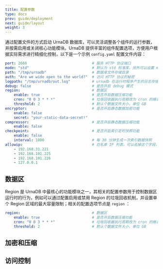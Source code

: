```yaml
---
title: 配置参数
type: docs
prev: guide/deployment
next: guide/layout
weight: 3
---
```


通过配置文件的方式启动 UrnaDB 数据库，可以灵活调整各个组件的运行参数，并按需启用或关闭核心功能模块。UrnaDB 提供丰富的组件配置选项，方便用户根据实际需求进行精细化控制，以下是一个示例 `config.yaml` 配置文件内容：


```yaml {filename="config.yaml"}
port: 2668                              # 服务 HTTP 协议端口
mode: "std"                             # 默认为 std 标准库，另外可以设置 mmap 模式（本功能待完善）
path: "/tmp/urnadb"                     # 数据库文件存储目录
auth: "Are we wide open to the world?"  # 访问 HTTP 协议的秘密
logpath: "/tmp/urnadb/out.log"          # urnadb 在运行时程序产生的日志存储文件
debug: false                            # 是否开启 debug 模式
region:                                 # 数据区
    enable: true                        # 是否开启数据压缩功能
    cron: "0 0 3 * * *"                 # 垃圾回收器执行周期改为 cron 的格式
    threshold: 2                        # 默认个数据文件大小，单位 GB
encryptor:                              # 是否开启静态数据加密功能
    enable: false
    secret: "your-static-data-secret!"
compressor:                             # 是否开启静态数据压缩功能
    enable: false
checkpoint:                             # 是否开启索引定时快照功能
    enable: false 
    interval: 1800                      # 每 30 分钟生成一次索引数据快照   
allowip:                                # 白名单 IP 列表，可以去掉这个字段，去掉之后白名单就不会开启
    - 192.168.31.221
    - 192.168.101.225
    - 192.168.101.226
    - 127.0.0.1
```


## 数据区

Region 是 UrnaDB 中最核心的功能模块之一，其相关的配置参数用于控制数据区运行时的行为，例如可以通过配置启用或禁用 Region 的垃圾回收机制，并设置单个 Region 区域的最大容量限制；相关的配置选项节点是 `region` ：

```yaml
region:                                 # 数据区
    enable: true                        # 是否开启数据压缩功能
    cron: "0 0 3 * * *"                 # 垃圾回收器执行周期改为 cron 的格式
    threshold: 2                        # 默认个数据文件大小，单位 GB
```

## 加密和压缩

## 访问控制